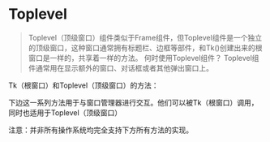 # Toplevel

> Toplevel（顶级窗口）组件类似于Frame组件，但Toplevel组件是一个独立的顶级窗口，这种窗口通常拥有标题栏、边框等部件，和Tk()创建出来的根窗口是一样的，共享着一样的方法。
> 何时使用Toplevel组件？
> Toplevel组件通常用在显示额外的窗口、对话框或者其他弹出窗口上。

Tk（根窗口）和Toplevel（顶级窗口）的方法：

下边这一系列方法用于与窗口管理器进行交互。他们可以被Tk（根窗口）调用，同时也适用于Toplevel（顶级窗口）

注意：并非所有操作系统均完全支持下方所有方法的实现。

